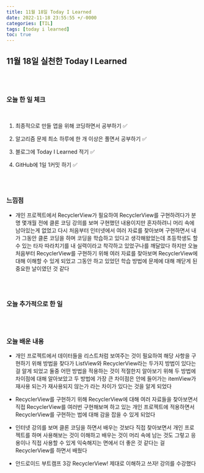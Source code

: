 ```yaml
---
title: 11월 18일 Today I Learned
date: 2022-11-18 23:55:55 +/-0000
categories: [TIL]
tags: [today i learned]
toc: true
---
```


## 11월 18일 실천한 Today I Learned

<br><br>

### 오늘 한 일 체크
<br>

1. 최종적으로 만들 앱을 위해 코딩하면서 공부하기 ✅

2. 알고리즘 문제 최소 하루에 한 개 이상은 풀면서 공부하기 ✅

3. 블로그에 Today I Learned 적기 ✅

4. GitHub에 1일 1커밋 하기 ✅

<br><br>

### 느낌점

* 개인 프로젝트에서 RecyclerView가 필요하여 RecyclerView를 구현하려다가 분명 몇개월 전에 클론 코딩 강의를 보며 구현했던 내용이지만
혼자하려니 머리 속에 남아있는게 없었고 다시 처음부터 인터넷에서 여러 자료를 찾아보며 구현하면서 내가 그동안 클론 코딩을 하며 코딩을 학습하고 있다고
생각해왔었는데 초등학생도 할 수 있는 타자 따라치기를 내 실력이라고 착각하고 있었구나를 깨달았다 하지만 오늘 처음부터 RecyclerView를 구현하기 위해
여러 자료를 찾아보며 RecyclerView에 대해 이해할 수 있게 되었고 그동안 하고 있었던 학습 방법에 문제에 대해 깨닫게 된 중요한 날이였던 것 같다

<br><br>

### 오늘 추가적으로 한 일

<br><br>

### 오늘 배운 내용

* 개인 프로젝트에서 데이터들을 리스트처럼 보여주는 것이 필요하여 해당 사항을 구현하기 위해 방법을 찾다가 ListView와 RecyclerView라는
두가지 방법이 있다는 걸 알게 되었고 둘중 어떤 방법을 적용하는 것이 적절한지 알아보기 위해 두 방법에 차이점에 대해 알아보았고
두 방법에 가장 큰 차이점은 안에 들어가는 itemView가 재사용 되는가 재사용되지 않는가 라는 차이가 있다는 것을 알게 되었다

* RecyclerView를 구현하기 위해 RecyclerView에 대해 여러 자료들을 찾아보면서 직접 RecyclerView를 여러번 구현해보며
하고 있는 개인 프로젝트에 적용하면서 RecyclerView를 구현하는 법에 대해 감을 잡을 수 있게 되었다

* 인터넷 강의를 보며 클론 코딩을 하면서 배우는 것보다 직접 찾아보면서 개인 프로젝트를 하며 사용해보는 것이 이해하고
배우는 것이 머리 속에 남는 것도 그렇고 응용이나 직접 사용할 수 있게 익숙해지는 면에서 더 좋은 것 같다는 걸
RecyclerView를 하면서 배웠다

* 안드로이드 부트캠프 3강 RecyclerView! 제대로 이해하고 쓰자! 강의를 수강했다